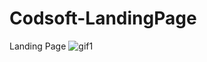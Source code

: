 # Codsoft-LandingPage
Landing Page 
![gif1](https://github.com/user-attachments/assets/0f310504-af89-4e63-94db-01a59215ca86)
